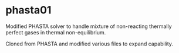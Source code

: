 # phasta01
Modified PHASTA solver to handle mixture of non-reacting thermally perfect gases in thermal non-equilibrium.

Cloned from PHASTA and modified various files to expand capability. 
